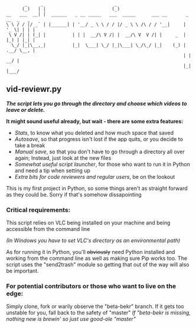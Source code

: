 ```
       _     _                           _                                      
      (_)   | |                         (_)                                     
__   ___  __| |  ______   _ __ _____   ___  _____      ___ __       _ __  _   _ 
\ \ / / |/ _` | |______| | '__/ _ \ \ / / |/ _ \ \ /\ / / '__|     | '_ \| | | |
 \ V /| | (_| |          | | |  __/\ V /| |  __/\ V  V /| |     _  | |_) | |_| |
  \_/ |_|\__,_|          |_|  \___| \_/ |_|\___| \_/\_/ |_|    (_) | .__/ \__, |
                                                                   | |     __/ |
                                                                   |_|    |___/ 
```
## vid-reviewr.py

__*The script lets you go through the directory and choose which videos to leave or delete.*__

**It might sound useful already, but wait - there are some extra features:**

* *Stats*, to know what you deleted and how much space that saved
* *Autosave*, so that progress isn't lost if the app quits, or you decide to take a break
* *Manual save*, so that you don't have to go through a directory all over again; Instead, just look at the new files
* *Somewhat useful script launcher*, for those who want to run it in Python and need a tip when setting up
* *Extra bits for code reviewers and regular users*, be on the lookout

This is my first project in Python, so some things aren't as straight forward as they could be. Sorry if that's somehow dissapointing

### Critical requirements:
This script relies on VLC being installed on your machine and being accessible from the command line 

*(In Windows you have to set VLC's directory as an environmental path)*

As for running it in Python, you'll ~~obviously~~ need Python installed and working from the command line as well as making sure Pip works too. The script uses the "send2trash" module so getting that out of the way will also be important.

### For potential contributors or those who want to live on the edge:
Simply clone, fork or warily observe the "beta-bekr" branch. If it gets too unstable for you, fall back to the safety of "master"
*If "beta-bekr is missing, nothing new is brewin' so just use good-ole "master"*
